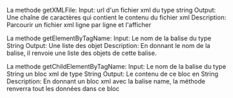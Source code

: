 La methode getXMLFile:
  Input: url d'un fichier xml du type string
  Output: Une chaîne de caractères qui contient le contenu du fichier xml
  Description: Parcourir un fichier xml ligne par ligne et l'afficher
  
La methode getElementByTagName:
  Input: Le nom de la balise du type String
  Output: Une liste des objet
  Description: En donnant le nom de la balise, il renvoie une liste des objets de cette balise.

La methode getChildElementByTagName:
  Input: Le nom de la balise du type String
         un bloc xml de type String
  Output: Le contenu de ce bloc en String
  Description: En donnant un bloc xml avec la balise name, la méthode renverra tout les données dans ce bloc 
  
  
